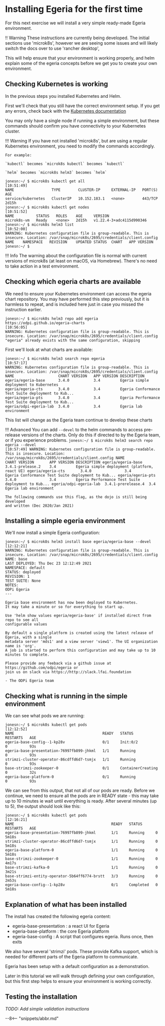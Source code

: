 <!-- SPDX-License-Identifier: CC-BY-4.0 -->
<!-- Copyright Contributors to the ODPi Egeria project 2021. -->

# Installing Egeria for the first time

For this next exercise we will install a very simple ready-made Egeria environment.

!! Warning
    These instructions are currently being developed. The initial sections use 'microk8s', however
    we are seeing some issues and will likely switch the docs over to use 'rancher desktop', 

This will help ensure that your environment is working properly, and helm explain some of
the egeria concepts before we get you to create your own environment.

## Checking Kubernetes is working

In the previous steps you installed Kubernetes and Helm.

First we'll check that you still have the correct environment setup. If you get any errors, check back with the
[Kubernetes documentation](/egeria-docs/guides/operations/kubernetes/)

You may only have a single node if running a simple environment, but these commands should
confirm you have connectivity to your Kubernetes cluster.

!!! Warning
    If you have not installed 'microk8s', but are using a regular
    Kubernetes environment, you need to modify the commands accordingly.

    
    For example:

    `kubectl` becomes `microk8s kubectl` becomes `kubectl`
    
    `helm` becomes `microk8s helm3` becomes `helm`

```
jonesn:~/ $ microk8s kubectl get all                                                                                                             [10:51:49]
NAME                 TYPE        CLUSTER-IP     EXTERNAL-IP   PORT(S)   AGE
service/kubernetes   ClusterIP   10.152.183.1   <none>        443/TCP   2d15h
jonesn:~/ $ microk8s kubectl get nodes                                                                                                           [10:51:52]
NAME          STATUS   ROLES    AGE     VERSION
microk8s-vm   Ready    <none>   2d15h   v1.22.4-3+adc4115d990346
jonesn:~/ $ microk8s helm3 list                                                                                                                  [10:52:00]
WARNING: Kubernetes configuration file is group-readable. This is insecure. Location: /var/snap/microk8s/2695/credentials/client.config
NAME	NAMESPACE	REVISION	UPDATED	STATUS	CHART	APP VERSION
jonesn:~/ $
```

!!! Info
    The warning about the configuration file is normal with current versions of
    microk8s (at least on macOS, via Homebrew). There's no need to take action in a test emvironment.
## Checking which egeria charts are available

We need to ensure your Kubernetes environment can access the egeria chart repository.
You may have performed this step previously, but it is harmless to repeat, and is included
here just in case you missed the instruction earlier.
```
jonesn:~/ $ microk8s helm3 repo add egeria https://odpi.github.io/egeria-charts                                                                  [10:56:05]
WARNING: Kubernetes configuration file is group-readable. This is insecure. Location: /var/snap/microk8s/2695/credentials/client.config
"egeria" already exists with the same configuration, skipping
```

First we'll look at what charts are available:

```
jonesn:~/ $ microk8s helm3 search repo egeria                                                                                                    [10:57:17]
WARNING: Kubernetes configuration file is group-readable. This is insecure. Location: /var/snap/microk8s/2695/credentials/client.config
NAME                  	CHART VERSION	APP VERSION	DESCRIPTION
egeria/egeria-base    	3.4.0        	3.4        	Egeria simple deployment to Kubernetes
egeria/egeria-cts     	3.4.0        	3.4        	Egeria Conformance Test Suite deployment to Kub...
egeria/egeria-pts     	3.4.0        	3.4        	Egeria Performance Test Suite deployment to Kub...
egeria/odpi-egeria-lab	3.4.0        	3.4        	Egeria lab environment
```

This list will change as the Egeria team continue to develop these charts

!!! Advanced
    You can add `--devel` to the helm commands to access pre-release versions
    of the charts. Only do this if directed to by the Egeria team, or if you experience
    problems.
    ```
    jonesn:~/ $ microk8s helm3 search repo egeria --devel                                                                                            [10:57:49]
    WARNING: Kubernetes configuration file is group-readable. This is insecure. Location: /var/snap/microk8s/2695/credentials/client.config
    NAME                  	CHART VERSION     	APP VERSION	DESCRIPTION
    egeria/egeria-base    	3.4.1-prelease.2  	3.4        	Egeria simple deployment (platform, react UI)
    egeria/egeria-cts     	3.4.0             	3.4        	Egeria Conformance Test Suite deployment to Kub...
    egeria/egeria-pts     	3.4.0             	3.4        	Egeria Performance Test Suite deployment to Kub...
    egeria/odpi-egeria-lab	3.4.1-prerelease.4	3.4        	Egeria lab environment
    ```

    The following commands use this flag, as the dojo is still being developed
    and written (Dec 2020/Jan 2021)
## Installing a simple egeria environment
We'll now install a simple Egeria configuration:

```
jonesn:~/ $ microk8s helm3 install base egeria/egeria-base --devel                                                                               [12:12:21]
WARNING: Kubernetes configuration file is group-readable. This is insecure. Location: /var/snap/microk8s/2695/credentials/client.config
NAME: base
LAST DEPLOYED: Thu Dec 23 12:12:49 2021
NAMESPACE: default
STATUS: deployed
REVISION: 1
TEST SUITE: None
NOTES:
ODPi Egeria
---

Egeria base environment has now been deployed to Kubernetes.
It may take a minute or so for everything to start up.

Use 'helm show values egeria/egeria-base' if installed direct from repo to see all
configurable values

By default a single platform is created using the latest release of Egeria, with a single
metadata server 'mds1' and a view server 'view1'. The UI organization name is 'org'.
A job is started to perform this configuration and may take up to 10 minutes to complete.

Please provide any feeback via a github issue at https://github.com/odpi/egeria or
join us on slack via https://http://slack.lfai.foundation

- The ODPi Egeria team
```
## Checking what is running in the simple environment
We can see what pods we are running:

```
jonesn:~/ $ microk8s kubectl get pods                                                                                                            [12:12:52]
NAME                                        READY   STATUS              RESTARTS   AGE
egeria-base-config--1-kp28v                 0/1     Init:0/2            0          93s
egeria-base-presentation-76997fb899-jhkml   1/1     Running             0          93s
strimzi-cluster-operator-86cdffd6d7-tsmjx   1/1     Running             0          93s
base-strimzi-zookeeper-0                    0/1     ContainerCreating   0          32s
egeria-base-platform-0                      0/1     Running             0          93s
```

We can see from this output, that not all of our pods are ready. Before we continue, we need to ensure 
all the pods are in READY state - this may take up to 10 minutes ie wait until
everything is ready. After several minutes (up to 5), the output should look
like this:
```
jonesn:~/ $ microk8s kubectl get pods                                                                                                            [12:16:21]
NAME                                            READY   STATUS      RESTARTS   AGE
egeria-base-presentation-76997fb899-jhkml       1/1     Running     0          5m18s
strimzi-cluster-operator-86cdffd6d7-tsmjx       1/1     Running     0          5m18s
egeria-base-platform-0                          1/1     Running     0          5m18s
base-strimzi-zookeeper-0                        1/1     Running     0          4m17s
base-strimzi-kafka-0                            1/1     Running     0          3m21s
base-strimzi-entity-operator-5b64ff6774-brstt   3/3     Running     0          2m53s
egeria-base-config--1-kp28v                     0/1     Completed   0          5m18s
```

## Explanation of what has been installed

The install has created the following egeria content:
 * egeria-base-presentation : a react UI for Egeria
 * egeria-base-platform : the core Egeria platform
 * egeria-base-config : A script that configures egeria. Runs once, then exits

We also have several 'strimzi' pods. These provide Kafka support, which
is needed for different parts of the Egeria platform to communicate.

Egeria has been setup with a default configuration as a demonstration.

Later in this tutorial we will walk through defining your own configuration, but this
first step helps to ensure your environment is working correctly.

## Testing the installation

_TODO: Add simple validation instructions_

--8<-- "snippets/abbr.md"
